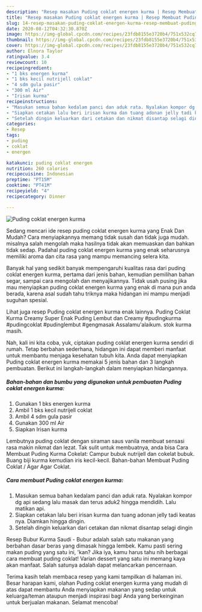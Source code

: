 ```yaml
---
description: "Resep masakan Puding coklat energen kurma | Resep Membuat Puding coklat energen kurma Yang Enak Dan Lezat"
title: "Resep masakan Puding coklat energen kurma | Resep Membuat Puding coklat energen kurma Yang Enak Dan Lezat"
slug: 14-resep-masakan-puding-coklat-energen-kurma-resep-membuat-puding-coklat-energen-kurma-yang-enak-dan-lezat
date: 2020-08-12T04:32:30.870Z
image: https://img-global.cpcdn.com/recipes/23fdb8155e3720b4/751x532cq70/puding-coklat-energen-kurma-foto-resep-utama.jpg
thumbnail: https://img-global.cpcdn.com/recipes/23fdb8155e3720b4/751x532cq70/puding-coklat-energen-kurma-foto-resep-utama.jpg
cover: https://img-global.cpcdn.com/recipes/23fdb8155e3720b4/751x532cq70/puding-coklat-energen-kurma-foto-resep-utama.jpg
author: Elnora Taylor
ratingvalue: 3.4
reviewcount: 10
recipeingredient:
- "1 bks energen kurma"
- "1 bks kecil nutrijell coklat"
- "4 sdm gula pasir"
- "300 ml Air"
- "Irisan kurma"
recipeinstructions:
- "Masukan semua bahan kedalam panci dan aduk rata. Nyalakan kompor dg api sedang lalu masak dan terus aduk2 hingga mendidih. Lalu matikan api."
- "Siapkan cetakan lalu beri irisan kurma dan tuang adonan jelly tadi keatas nya. Diamkan hingga dingin."
- "Setelah dingin keluarkan dari cetakan dan nikmat disantap selagi dingin"
categories:
- Resep
tags:
- puding
- coklat
- energen

katakunci: puding coklat energen 
nutrition: 260 calories
recipecuisine: Indonesian
preptime: "PT15M"
cooktime: "PT41M"
recipeyield: "4"
recipecategory: Dinner

---
```



![Puding coklat energen kurma](https://img-global.cpcdn.com/recipes/23fdb8155e3720b4/751x532cq70/puding-coklat-energen-kurma-foto-resep-utama.jpg)

Sedang mencari ide resep puding coklat energen kurma yang Enak Dan Mudah? Cara menyiapkannya memang tidak susah dan tidak juga mudah. misalnya salah mengolah maka hasilnya tidak akan memuaskan dan bahkan tidak sedap. Padahal puding coklat energen kurma yang enak seharusnya memiliki aroma dan cita rasa yang mampu memancing selera kita.

Banyak hal yang sedikit banyak mempengaruhi kualitas rasa dari puding coklat energen kurma, pertama dari jenis bahan, kemudian pemilihan bahan segar, sampai cara mengolah dan menyajikannya. Tidak usah pusing jika mau menyiapkan puding coklat energen kurma yang enak di mana pun anda berada, karena asal sudah tahu triknya maka hidangan ini mampu menjadi suguhan spesial.

Lihat juga resep Puding coklat energen kurma enak lainnya. Puding Coklat Kurma Creamy Super Enak Puding Lembut dan Creamy #pudingkurma #pudingcoklat #pudinglembut #gengmasak Assalamu&#39;alaikum. stok kurma masih.


Nah, kali ini kita coba, yuk, ciptakan puding coklat energen kurma sendiri di rumah. Tetap berbahan sederhana, hidangan ini dapat memberi manfaat untuk membantu menjaga kesehatan tubuh kita. Anda dapat menyiapkan Puding coklat energen kurma memakai 5 jenis bahan dan 3 langkah pembuatan. Berikut ini langkah-langkah dalam menyiapkan hidangannya.

<!--inarticleads1-->

##### Bahan-bahan dan bumbu yang digunakan untuk pembuatan Puding coklat energen kurma:

1. Gunakan 1 bks energen kurma
1. Ambil 1 bks kecil nutrijell coklat
1. Ambil 4 sdm gula pasir
1. Gunakan 300 ml Air
1. Siapkan Irisan kurma


Lembutnya puding coklat dengan siraman saus vanila membuat sensasi rasa makin nikmat dan lezat. Tak sulit untuk membuatnya, anda bisa Cara Membuat Puding Kurma Cokelat: Campur bubuk nutrijell dan cokelat bubuk. Buang biji kurma kemudian iris kecil-kecil. Bahan-bahan Membuat Puding Coklat / Agar Agar Coklat. 

<!--inarticleads2-->

##### Cara membuat Puding coklat energen kurma:

1. Masukan semua bahan kedalam panci dan aduk rata. Nyalakan kompor dg api sedang lalu masak dan terus aduk2 hingga mendidih. Lalu matikan api.
1. Siapkan cetakan lalu beri irisan kurma dan tuang adonan jelly tadi keatas nya. Diamkan hingga dingin.
1. Setelah dingin keluarkan dari cetakan dan nikmat disantap selagi dingin


Resep Bubur Kurma Saudi - Bubur adalah salah satu makanan yang berbahan dasar beras yang dimasak hingga lembek. Kamu pasti sering makan puding yang satu ini, &#39;kan? Jika iya, kamu harus tahu nih berbagai cara membuat puding coklat! Varian dessert yang satu ini memang kaya akan manfaat. Salah satunya adalah dapat melancarkan pencernaan. 

Terima kasih telah membaca resep yang kami tampilkan di halaman ini. Besar harapan kami, olahan Puding coklat energen kurma yang mudah di atas dapat membantu Anda menyiapkan makanan yang sedap untuk keluarga/teman ataupun menjadi inspirasi bagi Anda yang berkeinginan untuk berjualan makanan. Selamat mencoba!
